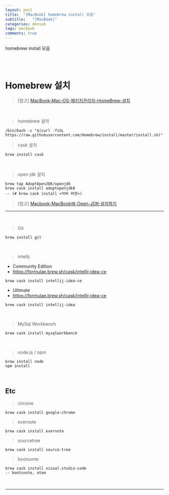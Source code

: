 ```yaml
---
layout: post
title:  "[MacBook] homebrew install 모음"
subtitle:   "[MacBook]"
categories: devsub
tags: macbook
comments: true
---
```



homebrew install 모음

<br><br> 


# Homebrew 설치

> [참고] [MacBook-Mac-OS-패키지관리자-HomeBrew-설치](https://linked2ev.github.io/devsub/2020/06/04/MacBook-Mac-OS-패키지관리자-HomeBrew-설치/)


<br>

> homebrew 설치

```
/bin/bash -c "$(curl -fsSL https://raw.githubusercontent.com/Homebrew/install/master/install.sh)"
```

> cask 설치

```
brew install cask
```

<br>


> open jdk 설치

```
brew tap AdoptOpenJDK/openjdk
brew cask install adoptopenjdk8
-- (# brew cask install <자바 버젼>)
```

> [참고] [Macbook-MacBook에-Open-JDK-설치하기](https://linked2ev.github.io/devsub/2020/06/08/Macbook-MacBook에-Open-JDK-설치하기)

---

<br>

> Git

```
brew install git
```

<br>

> intellij 

- Community Edition
- https://formulae.brew.sh/cask/intellij-idea-ce

```
brew cask install intellij-idea-ce
```

- Ultimate
- https://formulae.brew.sh/cask/intellij-idea-ce

```
brew cask install intellij-idea
```

<br>


> MySql Workbench

```
brew cask install mysqlworkbench
```

<br>

> node.js / npm

```
brew install node
npm install
```

<br>


## Etc

> chrome

```
brew cask install google-chrome
```

> evernote

```
brew cask install evernote
```

> sourcetree

```
brew cask install source-tree
```

> bootsonte

```
brew cask install visual-studio-code
-- bootsnote, atom
```


<br>

---


